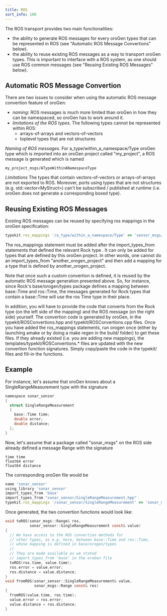 ```yaml
---
title: ROS
sort_info: 100
---
```


The ROS transport provides two main functionalities:

 * the ability to generate ROS messages for every oroGen types that can be
   represented in ROS (see "Automatic ROS Message Convertions" below).
 * the ability to reuse existing ROS messages as a way to transport oroGen
   types. This is important to interface with a ROS system, as one should use
   ROS common messages (see "Reusing Existing ROS Messages" below).

Automatic ROS Message Convertion
--------------------------------

There are two issues to consider when using the automatic ROS message convertion
feature of oroGen:

 * *naming*: ROS messages is much more limited than oroGen in how they can be
   namespaced, so oroGen has to work around it.
 * *limitations of the ROS types*. The following types cannot be represented
   within ROS:
   * arrays-of-arrays and vectors-of-vectors
   * toplevel types that are not structures

*Naming of ROS messages*. For a_type/within_a_namespace/Type oroGen type which
is imported into an oroGen project called "my_project", a ROS
message is generated which is named 

    my_project_msgs/ATypeWithinANamespaceType

*Limitations* The types that contain vectors-of-vectors or arrays-of-arrays are
not exported to ROS. Moreover, ports using types that are not structures (e.g.
std::vector\<MyStruct>) can't be subscribed / published at runtime (i.e. oroGen
does not generate a corresponding boxed type).

Reusing Existing ROS Messages
-----------------------------
Existing ROS messages can be reused by specifying ros mappings in the oroGen
specification:

~~~ ruby
typekit.ros_mappings '/a_type/within_a_namespace/Type' => 'sensor_msgs/Image'
~~~

The ros_mappings statement must be added after the import_types_from statements
that defined the relevant Rock type .  It can only be added for types that are
defined by this oroGen project. In other words, one cannot do an
import_types_from "another_orogen_project" and then add a mapping for a type
that is defined by another_orogen_project.

Note that once such a custom convertion is defined, it is reused by the
automatic ROS message generation presented above. So, for instance, since Rock's
base/orogen/types package defines a mapping between base::Time and ros::Time,
the messages generated for Rock types that contain a base::Time will use the
ros Time type in their place.

In addition, you will have to provide the code that converts from the Rock type
(on the left side of the mapping) and the ROS message (on the right side)
yourself. The convertion code is generated by oroGen, in the typekit/ROSConvertions.hpp and
typekit/ROSConvertions.cpp files. Once you have added the ros_mappings
statements, run orogen once (either by launching amake or by doing a make regen
in the build/ folder) to get these files. If they already existed (i.e. you are
adding new mappings), the templates/typekit/ROSConvertions.* files are updated
with the new convertion function signatures. Simply copy/paste the code in the
typekit/ files and fill-in the functions.

Example
-------
For instance, let's assume that oroGen knows about a SingleRangeMeasurement type
with the signature

~~~ c
namespace sonar_sensor
{
  struct SingleRangeMeasurement
  {
    base::Time time;
    double error;
    double distance;
  };
}
~~~

Now, let's assume that a package called "sonar_msgs" on the ROS side already
defined a message Range with the signature

~~~
time time
float64 error
float64 distance
~~~

The corresponding oroGen file would be

~~~ ruby
name 'sonar_sensor'
using_library 'sonar_sensor'
import_types_from 'base'
import_types_from "sonar_sensor/SingleRangeMeasurement.hpp"
typekit.ros_mappings '/sonar_sensor/SingleRangeMeasurement' => 'sonar_msgs/Range'
~~~

Once generated, the two convertion functions would look like:

~~~ c
void toROS(sonar_msgs::Range& ros,
           sonar_sensor::SingleRangeMeasurement const& value)
{
  // We have access to the ROS convertion methods for
  // other types, as e.g. here, between base::Time and ros::Time,
  // whose mapping is defined in base/orogen/types
  //
  // They are made available as we stated
  // import_types_from 'base' in the oroGen file
  toROS(ros.time, value.time);
  ros.error = value.error;
  ros.distance = value.distance;
}
void fromROS(sonar_sensor::SingleRangeMeasurement& value,
             sonar_msgs::Range const& ros)
{
  fromROS(value.time, ros.time);
  value.error = ros.error;
  value.distance = ros.distance;
}
~~~

